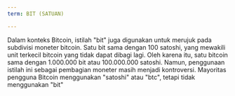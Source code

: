 ```yaml
---
term: BIT (SATUAN)

---
```

Dalam konteks Bitcoin, istilah "bit" juga digunakan untuk merujuk pada subdivisi moneter bitcoin. Satu bit sama dengan 100 satoshi, yang mewakili unit terkecil bitcoin yang tidak dapat dibagi lagi. Oleh karena itu, satu bitcoin sama dengan 1.000.000 bit atau 100.000.000 satoshi. Namun, penggunaan istilah ini sebagai pembagian moneter masih menjadi kontroversi. Mayoritas pengguna Bitcoin menggunakan "satoshi" atau "btc", tetapi tidak menggunakan "bit"